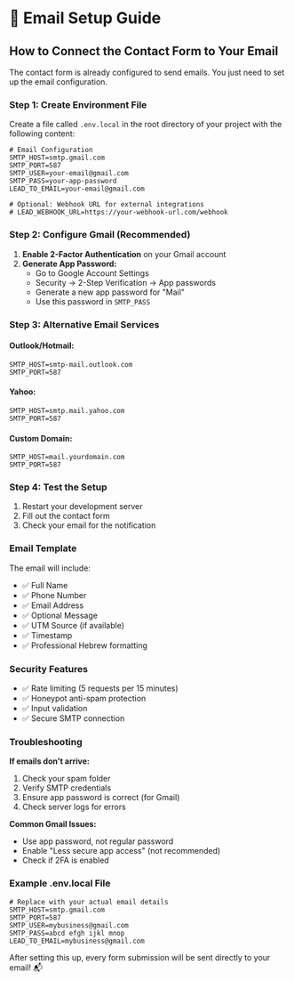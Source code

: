 # 📧 Email Setup Guide

## How to Connect the Contact Form to Your Email

The contact form is already configured to send emails. You just need to set up the email configuration.

### Step 1: Create Environment File

Create a file called `.env.local` in the root directory of your project with the following content:

```env
# Email Configuration
SMTP_HOST=smtp.gmail.com
SMTP_PORT=587
SMTP_USER=your-email@gmail.com
SMTP_PASS=your-app-password
LEAD_TO_EMAIL=your-email@gmail.com

# Optional: Webhook URL for external integrations
# LEAD_WEBHOOK_URL=https://your-webhook-url.com/webhook
```

### Step 2: Configure Gmail (Recommended)

1. **Enable 2-Factor Authentication** on your Gmail account
2. **Generate App Password:**
   - Go to Google Account Settings
   - Security → 2-Step Verification → App passwords
   - Generate a new app password for "Mail"
   - Use this password in `SMTP_PASS`

### Step 3: Alternative Email Services

#### Outlook/Hotmail:
```env
SMTP_HOST=smtp-mail.outlook.com
SMTP_PORT=587
```

#### Yahoo:
```env
SMTP_HOST=smtp.mail.yahoo.com
SMTP_PORT=587
```

#### Custom Domain:
```env
SMTP_HOST=mail.yourdomain.com
SMTP_PORT=587
```

### Step 4: Test the Setup

1. Restart your development server
2. Fill out the contact form
3. Check your email for the notification

### Email Template

The email will include:
- ✅ Full Name
- ✅ Phone Number  
- ✅ Email Address
- ✅ Optional Message
- ✅ UTM Source (if available)
- ✅ Timestamp
- ✅ Professional Hebrew formatting

### Security Features

- ✅ Rate limiting (5 requests per 15 minutes)
- ✅ Honeypot anti-spam protection
- ✅ Input validation
- ✅ Secure SMTP connection

### Troubleshooting

**If emails don't arrive:**
1. Check your spam folder
2. Verify SMTP credentials
3. Ensure app password is correct (for Gmail)
4. Check server logs for errors

**Common Gmail Issues:**
- Use app password, not regular password
- Enable "Less secure app access" (not recommended)
- Check if 2FA is enabled

### Example .env.local File

```env
# Replace with your actual email details
SMTP_HOST=smtp.gmail.com
SMTP_PORT=587
SMTP_USER=mybusiness@gmail.com
SMTP_PASS=abcd efgh ijkl mnop
LEAD_TO_EMAIL=mybusiness@gmail.com
```

After setting this up, every form submission will be sent directly to your email! 📬
